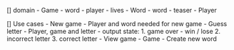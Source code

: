 [] domain 
    - Game
        - word
        - player
        - lives
    - Word
        - word
        - teaser
    - Player

[] Use cases
    - New game
        - Player and word needed for new game
    - Guess letter 
        - Player, game and letter 
        - output state: 
            1. game over
                - win / lose
            2. incorrect letter
            3. correct letter 
    - View game
        - Game
    - Create new word
